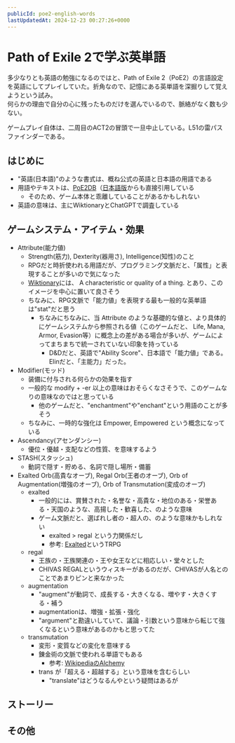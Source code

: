 ```yaml
---
publicId: poe2-english-words
lastUpdatedAt: 2024-12-23 00:27:26+0000
---
```


# Path of Exile 2で学ぶ英単語

多少なりとも英語の勉強になるのではと、Path of Exile 2（PoE2）の言語設定を英語にしてプレイしていた。折角なので、記憶にある英単語を深掘りして覚えようという試み。  
何らかの理由で自分の心に残ったものだけを選んでいるので、脈絡がなく数も少ない。

ゲームプレイ自体は、二周目のACT2の冒頭で一旦中止している。L51の雷パスファインダーである。

## はじめに

- "英語(日本語)"のような書式は、概ね公式の英語と日本語の用語である
- 用語やテキストは、[PoE2DB](https://poe2db.tw/)（[日本語版](https://poe2db.tw/jp/)からも直接引用している
  - そのため、ゲーム本体と乖離していることがあるかもしれない
- 英語の意味は、主にWiktionaryとChatGPTで調査している

## ゲームシステム・アイテム・効果

- Attribute(能力値)
  - Strength(筋力), Dexterity(器用さ), Intelligence(知性)のこと
  - RPGだと時折使われる用語だが、プログラミング文脈だと、「属性」と表現することが多いので気になった
  - [Wiktionary](https://en.wiktionary.org/wiki/attribute)には、 A characteristic or quality of a thing. とあり、このイメージを中心に置いて良さそう
  - ちなみに、RPG文脈で「能力値」を表現する最も一般的な英単語は"stat"だと思う
    - ちなみにちなみに、当 Attribute のような基礎的な値と、より具体的にゲームシステムから参照される値（このゲームだと、 Life, Mana, Armor, Evasion等）に概念上の差がある場合が多いが、ゲームによってまちまちで統一されていない印象を持っている
      - D&Dだと、英語で"Ability Score"、日本語で「能力値」である。Elinだと、「主能力」だった。
- Modifier(モッド)
  - 装備に付与される何らかの効果を指す
  - 一般的な modify + -er 以上の意味はおそらくなさそうで、このゲームなりの意味なのではと思っている
    - 他のゲームだと、"enchantment"や"enchant"という用語のことが多そう
  - ちなみに、一時的な強化は Empower, Empowered という概念になっている
- Ascendancy(アセンダンシー)
  - 優位・優越・支配などの性質、を意味するよう
- STASH(スタッシュ)
  - 動詞で隠す・貯める、名詞で隠し場所・備蓄
- Exalted Orb(高貴なオーブ), Regal Orb(王者のオーブ), Orb of Augmentation(増強のオーブ), Orb of Transmutation(変成のオーブ)
  - exalted
    - 一般的には、賞賛された・名誉な・高貴な・地位のある・栄誉ある・天国のような、高揚した・歓喜した、のような意味
    - ゲーム文脈だと、選ばれし者の・超人の、のような意味かもしれない
      - exalted > regal という力関係だし
      - 参考: [Exalted](https://en.wikipedia.org/wiki/Exalted)というTRPG
  - regal
    - 王族の・王族関連の・王や女王などに相応しい・堂々とした
    - CHIVAS REGALというウィスキーがあるのだが、CHIVASが人名とのことであまりピンと来なかった
  - augmentation
    - "augment"が動詞で、成長する・大きくなる、増やす・大きくする・補う
    - augmentationは、増強・拡張・強化
    - "argument"と勘違いしていて、議論・引数という意味から転じて強くなるという意味があるのかもと思ってた
  - transmutation
    - 変形・変質などの変化を意味する
    - 錬金術の文脈で使われる単語でもある
      - 参考: [WikipediaのAlchemy](https://en.wikipedia.org/wiki/Alchemy)
    - trans が「超える・超越する」という意味を含むらしい
      - "translate"はどうなるんやという疑問はあるが

## ストーリー

## その他
